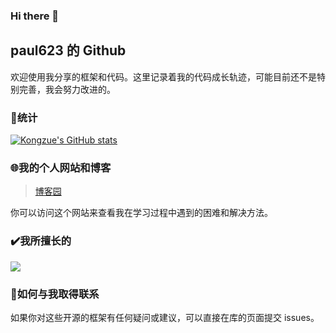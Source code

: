 ### Hi there 👋
## paul623 的 Github

欢迎使用我分享的框架和代码。这里记录着我的代码成长轨迹，可能目前还不是特别完善，我会努力改进的。

### 🚀统计

[![Kongzue's GitHub stats](https://github-readme-stats.vercel.app/api?username=paul623&show_icons=true)](https://github.com/paul623/)

### 🌐我的个人网站和博客

> [博客园](https://www.cnblogs.com/robotpaul/)

你可以访问这个网站来查看我在学习过程中遇到的困难和解决方法。

### ✔️我所擅长的

<img src="https://img.shields.io/badge/Android-Programmer-green?style=flat&logo=appveyor" />

### 📧如何与我取得联系

如果你对这些开源的框架有任何疑问或建议，可以直接在库的页面提交 issues。

